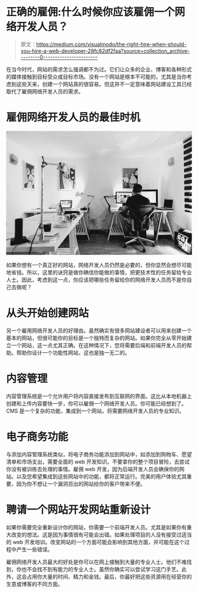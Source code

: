 # 正确的雇佣:什么时候你应该雇佣一个网络开发人员？

> 原文：<https://medium.com/visualmodo/the-right-hire-when-should-you-hire-a-web-developer-28fc82df2faa?source=collection_archive---------0----------------------->

在当今时代，网站的需求怎么强调都不为过。它们让众多的企业、博客和各种形式的媒体接触到目标受众或目标市场。没有一个网站是根本不可能的，尤其是当你考虑到这些天来，创建一个网站真的很容易。但这并不一定意味着网站建设工具已经取代了雇佣网络开发人员的需求。

# 雇佣网络开发人员的最佳时机

![](img/82d9c93a768f9abfb13da995e55c176b.png)

如果你想有一个真正好的网站，网络开发人员仍然是必要的，但你显然会想尽可能地省钱。所以，这里的诀窍是做你确信你能做的事情，把更技术性的任务留给专业人士。因此，考虑到这一点，你应该把哪些任务留给你的网络开发人员而不是你自己去做呢？

# 从头开始创建网站

另一个雇用网络开发人员的好理由。虽然确实有很多网站建设者可以用来创建一个基本的网站，但很可能你的目标是一个独特而复杂的网站。如果你完全从零开始建立一个网站，这一点尤其正确。在这种情况下，您将需要后端和前端开发人员的帮助。帮助你设计一个功能性网站，这也是独一无二的。

# 内容管理

内容管理系统是一个允许用户将内容直接发布到互联网的界面。这比从本地机器上创建和上传内容要快一步，你可以雇佣一个网络开发人员。你可能已经想到了。CMS 是一个复杂的功能，集成到一个网站，将需要网络开发人员的专业知识。

# 电子商务功能

与添加内容管理系统类似，将电子商务功能添加到网站中，如添加到购物车、愿望清单和市场支出，需要全面的 web 开发知识。不要拿你的整个项目冒险，去尝试你没有被训练去处理的事情。雇佣 web 开发，因为后端开发人员会确保你的网站。以及您希望集成到这些网站中的功能，都将正常运行。完美的用户体验尤其重要，因为你不想让一个漏洞百出的网站给你的客户带来不便。

# 聘请一个网站开发网站重新设计

如果你需要完全重新设计你的网站，你需要一个前端开发人员。尤其是如果你有重大改变的想法。这是因为事情很有可能会出错。如果处理项目的人没有接受过适当的 web 开发培训。改变网站的一个方面可能会影响到其他方面，并可能在这个过程中产生一些错误。

雇佣网络开发人员最大的好处是你可以在网上接触到大量的专业人士。他们不难找到，你也不会找不到有能力的专业人士。虽然你确实可以尝试学习这门手艺。此外，这会占用你大量的时间、精力和金钱。最后，你最好把这些资源用在经营你的生意或博客的不同方面。